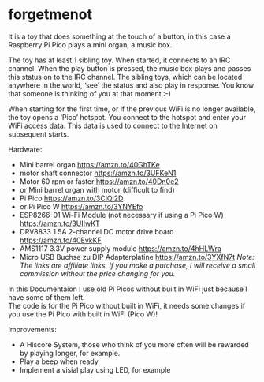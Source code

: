 # forgetmenot

It is a toy that does something at the touch of a button, in this case a Raspberry Pi Pico plays a mini organ, a music box.

The toy has at least 1 sibling toy.  When started, it connects to an IRC channel. When the play button is pressed, the music box plays and passes this status on to the IRC channel. The sibling toys, which can be located anywhere in the world, ‘see’ the status and also play in response.  You know that someone is thinking of you at that moment :-)  

When starting for the first time, or if the previous WiFi is no longer available, the toy opens a ‘Pico’ hotspot. You connect to the hotspot and enter your WiFi access data. This data is used to connect to the Internet on subsequent starts.

Hardware:
- Mini barrel organ https://amzn.to/40GhTKe
- motor shaft connector https://amzn.to/3UFKeN1
- Motor 60 rpm or faster https://amzn.to/40Dn0e2
- or Mini barrel organ with motor (difficult to find)
- Pi Pico  https://amzn.to/3ClQl2D
- or Pi Pico W https://amzn.to/3YNYEfo
- ESP8266-01 Wi-Fi Module (not necessary if using a Pi Pico W) https://amzn.to/3UIIwKT
- DRV8833 1.5A 2-channel DC motor drive board https://amzn.to/40EvkKF
- AMS1117 3.3V power supply module https://amzn.to/4hHLWra
- Micro USB Buchse zu DIP Adapterplatine https://amzn.to/3YXfN7t
*Note: The links are affiliate links. If you make a purchase, I will receive a small commission without the price changing for you.*

In this Documentaion I use old Pi Picos without built in WiFi just because I have some of them left.  
The code is for the Pi Pico without built in WiFi, it needs some changes if you use the Pi Pico with built in WiFi (Pico W)!

Improvements:
- A Hiscore System, those who think of you more often will be rewarded by playing longer, for example.
- Play a beep when ready
- Implement a visial play using LED, for example
  
